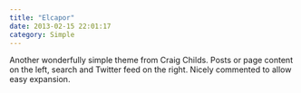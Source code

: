 ```yaml
---
title: "Elcapor"
date: 2013-02-15 22:01:17
category: Simple
---
```


Another wonderfully simple theme from Craig Childs. Posts or page content on the left, search and Twitter feed on the right. Nicely commented to allow easy expansion.
